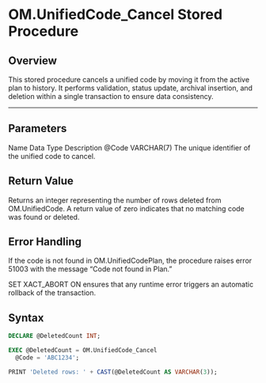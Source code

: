 # OM.UnifiedCode_Cancel Stored Procedure

## Overview

This stored procedure cancels a unified code by moving it from the active plan to history. It performs validation, status update, archival insertion, and deletion within a single transaction to ensure data consistency.

---
## Parameters
Name	Data Type	Description
@Code	VARCHAR(7)	The unique identifier of the unified code to cancel.

## Return Value
Returns an integer representing the number of rows deleted from OM.UnifiedCode. A return value of zero indicates that no matching code was found or deleted.


## Error Handling
If the code is not found in OM.UnifiedCodePlan, the procedure raises error 51003 with the message “Code not found in Plan.”

SET XACT_ABORT ON ensures that any runtime error triggers an automatic rollback of the transaction.


## Syntax

```sql
DECLARE @DeletedCount INT;

EXEC @DeletedCount = OM.UnifiedCode_Cancel
  @Code = 'ABC1234';

PRINT 'Deleted rows: ' + CAST(@DeletedCount AS VARCHAR(3));
